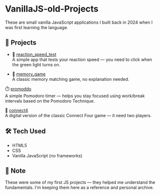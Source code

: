 # VanillaJS-old-Projects
These are small vanilla JavaScript applications I built back in 2024 when I was first learning the language. 


## 📁 Projects

- 🔵 [reaction_speed_test](./reaction_speed_test/testReactionSpeed.html)  
A simple app that tests your reaction speed — you need to click when the green light turns on.

- 🧮 [memory_game](./memory_game/memoryGame.html)  
A classic memory matching game, no explanation needed.

⏱️ [promoddo](./pomodoro/Pomodoro.html)  
A simple Pomodoro timer — helps you stay focused using work/break intervals based on the Pomodoro Technique.

🎯 [connect4](./connect_four/connect4.html)  
A digital version of the classic Connect Four game — it need two players.


## 🛠️ Tech Used
- HTML5
- CSS
- Vanilla JavaScript (no frameworks)


## 📌 Note

These were some of my first JS projects — they helped me understand the fundamentals. I'm keeping them here as a reference and personal archive.
